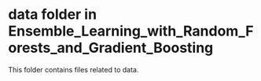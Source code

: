 # data folder in Ensemble_Learning_with_Random_Forests_and_Gradient_Boosting 
This folder contains files related to data. 
